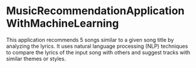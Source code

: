 # MusicRecommendationApplicationWithMachineLearning
 This application recommends 5 songs similar to a given song title by analyzing the lyrics. It uses natural language processing (NLP) techniques to compare the lyrics of the input song with others and suggest tracks with similar themes or styles.
